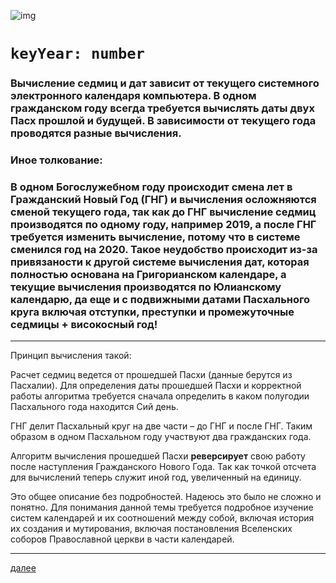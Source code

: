 ![img](https://1.bp.blogspot.com/-kM5mpKuTxak/Xc6iWKynzHI/AAAAAAAAEpc/x_xc1BWMpNER65RHK6eJ0vVE49sRn_srwCLcBGAsYHQ/s320/008.png "008")

# `keyYear: number`

### Вычисление седмиц и дат зависит от текущего системного электронного календаря компьютера. В одном гражданском году всегда требуется вычислять даты двух Пасх прошлой и будущей. В зависимости от текущего года проводятся разные вычисления.

### Иное толкование:

### В одном Богослужебном году происходит смена лет в Гражданский Новый Год (ГНГ) и вычисления осложняются сменой текущего года, так как до ГНГ вычисление седмиц производятся по одному году, например 2019, а после ГНГ требуется изменить вычисление, потому что в системе сменился год на 2020. Такое неудобство происходит из-за привязаности к другой системе вычисления дат, которая полностью основана на Григорианском календаре, а текущие вычисления производятся по Юлианскому календарю, да еще и с подвижными датами Пасхального круга включая отступки, преступки и промежуточные седмицы + високосный год!


---

Принцип вычисления такой:

Расчет седмиц ведется от прошедшей Пасхи (данные берутся из Пасхалии). Для определения даты прошедшей Пасхи и корректной работы алгоритма требуется сначала определить в каком полугодии Пасхального года находится Сий день. 

ГНГ делит Пасхальный круг на две части – до ГНГ и после ГНГ. Таким образом в одном Пасхальном году участвуют два гражданских года.

Алгоритм вычисления прошедшей Пасхи **реверсирует** свою работу после наступления Гражданского Нового Года. Так как точкой отсчета для вычислений теперь служит иной год, увеличенный на единицу.

Это общее описание без подробностей. Надеюсь это было не сложно и понятно.
Для понимания данной темы требуется подробное изучение систем календарей и их соотношений между собой, включая история их создания и мутирования, включая постановления Вселенских соборов Православной церкви в части календарей.







---

[далее](009.html)
